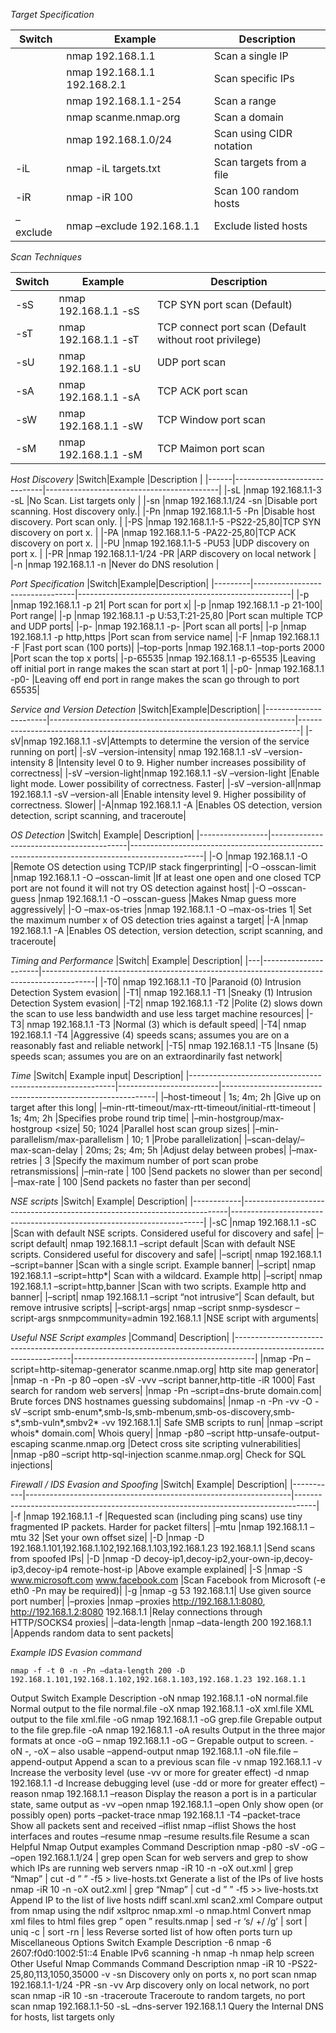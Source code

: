_Target Specification_

|Switch  |Example                     |Description             |
|--------|----------------------------|------------------------|
|        |nmap 192.168.1.1            |Scan a single IP        |
|        |nmap 192.168.1.1 192.168.2.1|Scan specific IPs       |
|        |nmap 192.168.1.1-254        |Scan a range            |
|        |nmap scanme.nmap.org        |Scan a domain           |
|        |nmap 192.168.1.0/24         |Scan using CIDR notation|
|-iL     |nmap -iL targets.txt        |Scan targets from a file|
|-iR     |nmap -iR 100                |Scan 100 random hosts   |
|–exclude|nmap –exclude 192.168.1.1   |Exclude listed hosts    |


_Scan Techniques_

|Switch |Example              |Description                                           |
|-------|---------------------|------------------------------------------------------|
|-sS    |nmap 192.168.1.1 -sS |TCP SYN port scan (Default)                           |
|-sT    |nmap 192.168.1.1 -sT |TCP connect port scan (Default without root privilege)|
|-sU    |nmap 192.168.1.1 -sU |UDP port scan                                         |
|-sA    |nmap 192.168.1.1 -sA |TCP ACK port scan                                     |
|-sW    |nmap 192.168.1.1 -sW |TCP Window port scan                                  |
|-sM    |nmap 192.168.1.1 -sM |TCP Maimon port scan                                  |

_Host Discovery_
|Switch|Example	                      |Description                                |
|------|------------------------------|-------------------------------------------|
|-sL   |nmap 192.168.1.1-3 -sL	      |No Scan. List targets only                 |
|-sn   |nmap 192.168.1.1/24 -sn	      |Disable port scanning. Host discovery only.|
|-Pn   |nmap 192.168.1.1-5 -Pn	      |Disable host discovery. Port scan only.    |
|-PS   |nmap 192.168.1.1-5 -PS22-25,80|TCP SYN discovery on port x.               |
|-PA   |nmap 192.168.1.1-5 -PA22-25,80|TCP ACK discovery on port x.               |
|-PU   |nmap 192.168.1.1-5 -PU53      |UDP discovery on port x.                   |
|-PR   |nmap 192.168.1.1-1/24 -PR     |ARP discovery on local network             |
|-n    |nmap 192.168.1.1 -n           |Never do DNS resolution                    |
 
_Port Specification_
|Switch|Example|Description|
|---------|---------------------------------|-----------------------------------------------------|
|-p	|nmap 192.168.1.1 -p 21|	Port scan for port x|
|-p	|nmap 192.168.1.1 -p 21-100|	Port range|
|-p	|nmap 192.168.1.1 -p U:53,T:21-25,80	|Port scan multiple TCP and UDP ports|
|-p-	|nmap 192.168.1.1 -p-	|Port scan all ports|
|-p	|nmap 192.168.1.1 -p http,https	|Port scan from service name|
|-F	|nmap 192.168.1.1 -F	|Fast port scan (100 ports)|
|–top-ports	|nmap 192.168.1.1 –top-ports 2000	|Port scan the top x ports|
|-p-65535	|nmap 192.168.1.1 -p-65535	|Leaving off initial port in range makes the scan start at port 1|
|-p0-	|nmap 192.168.1.1 -p0-	|Leaving off end port in range makes the scan go through to port 65535|

_Service and Version Detection_
|Switch|Example|Description|
|-----------------------|-------------------------------------------------------------|------------------------------------------------------------------------------|
|-sV|nmap 192.168.1.1 -sV|Attempts to determine the version of the service running on port|
|-sV –version-intensity|	nmap 192.168.1.1 -sV –version-intensity 8	|Intensity level 0 to 9. Higher number increases possibility of correctness|
|-sV –version-light|nmap 192.168.1.1 -sV –version-light	|Enable light mode. Lower possibility of correctness. Faster|
|-sV –version-all|nmap 192.168.1.1 -sV –version-all	|Enable intensity level 9. Higher possibility of correctness. Slower|
|-A|nmap 192.168.1.1 -A	|Enables OS detection, version detection, script scanning, and traceroute|

_OS Detection_
|Switch|	Example|	Description|
|-----------------|------------------------------------------|------------------------------------------------------------------------------------------------|
|-O	|nmap 192.168.1.1 -O	|Remote OS detection using TCP/IP stack fingerprinting|
|-O –osscan-limit	|nmap 192.168.1.1 -O –osscan-limit	|If at least one open and one closed TCP port are not found it will not try OS detection against host|
|-O –osscan-guess	|nmap 192.168.1.1 -O –osscan-guess	|Makes Nmap guess more aggressively|
|-O –max-os-tries	|nmap 192.168.1.1 -O –max-os-tries 1|	Set the maximum number x of OS detection tries against a target|
|-A	|nmap 192.168.1.1 -A	|Enables OS detection, version detection, script scanning, and traceroute|

_Timing and Performance_
|Switch|	Example|	Description|
|---|----------------------|-------------------------------------------------------------------------------------------|
|-T0| nmap 192.168.1.1 -T0	|Paranoid (0) Intrusion Detection System evasion|
|-T1|	nmap 192.168.1.1 -T1	|Sneaky (1) Intrusion Detection System evasion|
|-T2|	nmap 192.168.1.1 -T2	|Polite (2) slows down the scan to use less bandwidth and use less target machine resources|
|-T3|	nmap 192.168.1.1 -T3	|Normal (3) which is default speed|
|-T4|	nmap 192.168.1.1 -T4	|Aggressive (4) speeds scans; assumes you are on a reasonably fast and reliable network|
|-T5|	nmap 192.168.1.1 -T5	|Insane (5) speeds scan; assumes you are on an extraordinarily fast network|

_Time_
|Switch|	Example input|	Description|
|-----------------------------------------------------------|-------------------------|-------------------------------------------------------------|
|–host-timeout <time>|	1s; 4m; 2h	|Give up on target after this long|
|–min-rtt-timeout/max-rtt-timeout/initial-rtt-timeout <time>|	1s; 4m; 2h	|Specifies probe round trip time|
|–min-hostgroup/max-hostgroup <size<size>|	50; 1024	|Parallel host scan group sizes|
|–min-parallelism/max-parallelism <numprobes>|	10; 1	|Probe parallelization|
|–scan-delay/–max-scan-delay <time>|	20ms; 2s; 4m; 5h	|Adjust delay between probes|
|–max-retries <tries>|	3	|Specify the maximum number of port scan probe retransmissions|
|–min-rate <number>|	100	|Send packets no slower than <numberr> per second|
|–max-rate <number>|	100	|Send packets no faster than <number> per second|

_NSE scripts_
|Switch|	Example|	Description|
|------------|--------------------------------------------------------------------------|-----------------------------------------------------------------------|
|-sC	|nmap 192.168.1.1 -sC	|Scan with default NSE scripts. Considered useful for discovery and safe|
|–script default|	nmap 192.168.1.1 –script default	|Scan with default NSE scripts. Considered useful for discovery and safe|
|–script|	nmap 192.168.1.1 –script=banner	|Scan with a single script. Example banner|
|–script|	nmap 192.168.1.1 –script=http*|	Scan with a wildcard. Example http|
|–script|	nmap 192.168.1.1 –script=http,banner	|Scan with two scripts. Example http and banner|
|–script|	nmap 192.168.1.1 –script “not intrusive”|	Scan default, but remove intrusive scripts|
|–script-args|	nmap –script snmp-sysdescr –script-args snmpcommunity=admin 192.168.1.1	|NSE script with arguments|

_Useful NSE Script examples_
|Command|	Description|
|-------------------------------------------------------------------------------------------------------------------|---------------------------------------------|
|nmap -Pn –script=http-sitemap-generator scanme.nmap.org|	http site map generator|
|nmap -n -Pn -p 80 –open -sV -vvv –script banner,http-title -iR 1000|	Fast search for random web servers|
|nmap -Pn –script=dns-brute domain.com|	Brute forces DNS hostnames guessing subdomains|
|nmap -n -Pn -vv -O -sV –script smb-enum*,smb-ls,smb-mbenum,smb-os-discovery,smb-s*,smb-vuln*,smbv2* -vv 192.168.1.1|	Safe SMB scripts to run|
|nmap –script whois* domain.com|	Whois query|
|nmap -p80 –script http-unsafe-output-escaping scanme.nmap.org	|Detect cross site scripting vulnerabilities|
|nmap -p80 –script http-sql-injection scanme.nmap.org|	Check for SQL injections|

_Firewall / IDS Evasion and Spoofing_
|Switch|	Example|	Description|
|-----------|------------------------------------------------------------------|-----------------------------------------------------------------------------------|
|-f	|nmap 192.168.1.1 -f	|Requested scan (including ping scans) use tiny fragmented IP packets. Harder for packet filters|
|–mtu	|nmap 192.168.1.1 –mtu 32	|Set your own offset size|
|-D	|nmap -D 192.168.1.101,192.168.1.102,192.168.1.103,192.168.1.23 192.168.1.1	|Send scans from spoofed IPs|
|-D	|nmap -D decoy-ip1,decoy-ip2,your-own-ip,decoy-ip3,decoy-ip4 remote-host-ip	|Above example explained|
|-S	|nmap -S www.microsoft.com www.facebook.com	|Scan Facebook from Microsoft (-e eth0 -Pn may be required)|
|-g	|nmap -g 53 192.168.1.1|	Use given source port number|
|–proxies	|nmap –proxies http://192.168.1.1:8080, http://192.168.1.2:8080 192.168.1.1	|Relay connections through HTTP/SOCKS4 proxies|
|–data-length	|nmap –data-length 200 192.168.1.1	|Appends random data to sent packets|
 
_Example IDS Evasion command_

`nmap -f -t 0 -n -Pn –data-length 200 -D
192.168.1.101,192.168.1.102,192.168.1.103,192.168.1.23 192.168.1.1`

 Output
Switch	Example	Description
-oN	nmap 192.168.1.1 -oN normal.file	Normal output to the file normal.file
-oX	nmap 192.168.1.1 -oX xml.file	XML output to the file xml.file
-oG	nmap 192.168.1.1 -oG grep.file	Grepable output to the file grep.file
-oA	nmap 192.168.1.1 -oA results	Output in the three major formats at once
-oG –	nmap 192.168.1.1 -oG –	Grepable output to screen. -oN -, -oX – also usable
–append-output	nmap 192.168.1.1 -oN file.file –append-output	Append a scan to a previous scan file
-v	nmap 192.168.1.1 -v	Increase the verbosity level (use -vv or more for greater effect)
-d	nmap 192.168.1.1 -d	Increase debugging level (use -dd or more for greater effect)
–reason	nmap 192.168.1.1 –reason	Display the reason a port is in a particular state, same output as -vv
–open	nmap 192.168.1.1 –open	Only show open (or possibly open) ports
–packet-trace	nmap 192.168.1.1 -T4 –packet-trace	Show all packets sent and received
–iflist	nmap –iflist	Shows the host interfaces and routes
–resume	nmap –resume results.file	Resume a scan
Helpful Nmap Output examples
Command	Description
nmap -p80 -sV -oG – –open 192.168.1.1/24 | grep open	Scan for web servers and grep to show which IPs are running web servers
nmap -iR 10 -n -oX out.xml | grep “Nmap” | cut -d ” ” -f5 > live-hosts.txt	Generate a list of the IPs of live hosts
nmap -iR 10 -n -oX out2.xml | grep “Nmap” | cut -d ” ” -f5 >> live-hosts.txt	Append IP to the list of live hosts
ndiff scanl.xml scan2.xml	Compare output from nmap using the ndif
xsltproc nmap.xml -o nmap.html	Convert nmap xml files to html files
grep ” open ” results.nmap | sed -r ‘s/ +/ /g’ | sort | uniq -c | sort -rn | less	Reverse sorted list of how often ports turn up
 Miscellaneous Options
Switch	Example	Description
-6	nmap -6 2607:f0d0:1002:51::4	Enable IPv6 scanning
-h	nmap -h	nmap help screen
 Other Useful Nmap Commands
Command	Description
nmap -iR 10 -PS22-25,80,113,1050,35000 -v -sn	Discovery only on ports x, no port scan
nmap 192.168.1.1-1/24 -PR -sn -vv	Arp discovery only on local network, no port scan
nmap -iR 10 -sn -traceroute	Traceroute to random targets, no port scan
nmap 192.168.1.1-50 -sL –dns-server 192.168.1.1	Query the Internal DNS for hosts, list targets only
